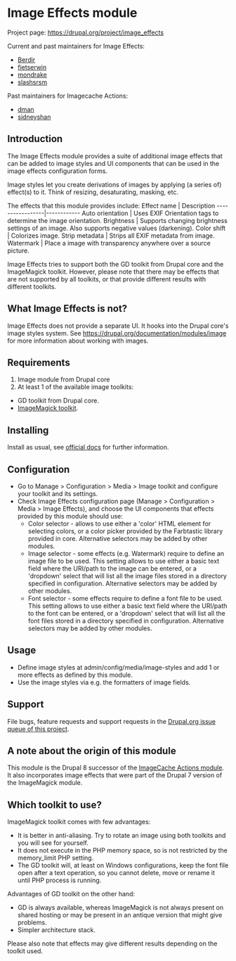 # Image Effects module

Project page: https://drupal.org/project/image_effects

Current and past maintainers for Image Effects:
- [Berdir](https://www.drupal.org/u/Berdir)
- [fietserwin](https://www.drupal.org/u/fietserwin)
- [mondrake](https://www.drupal.org/u/mondrake)
- [slashsrsm](https://www.drupal.org/u/slashrsm)

Past maintainers for Imagecache Actions:
- [dman](https://drupal.org/user/33240)
- [sidneyshan](https://drupal.org/user/652426)


## Introduction

The Image Effects module provides a suite of additional image effects that can
be added to image styles and UI components that can be used in the image effects
configuration forms.

Image styles let you create derivations of images by applying (a series of)
effect(s) to it. Think of resizing, desaturating, masking, etc.

The effects that this module provides include:
Effect name      | Description
-----------------|------------
Auto orientation | Uses EXIF Orientation tags to determine the image orientation.
Brightness       | Supports changing brightness settings of an image. Also supports negative values (darkening).
Color shift      | Colorizes image.
Strip metadata   | Strips all EXIF metadata from image.
Watermark        | Place a image with transparency anywhere over a source picture.

Image Effects tries to support both the GD toolkit from Drupal core and the
ImageMagick toolkit. However, please note that there may be effects that are
not supported by all toolkits, or that provide different results with different
toolkits.


## What Image Effects is not?

Image Effects does not provide a separate UI. It hooks into the Drupal core's
image styles system. See https://drupal.org/documentation/modules/image for more
information about working with images.


## Requirements

1. Image module from Drupal core
1. At least 1 of the available image toolkits:
  - GD toolkit from Drupal core.
  - [ImageMagick toolkit](https://drupal.org/project/imagemagick).


## Installing

Install as usual, see [official docs](https://www.drupal.org/documentation/install/modules-themes/modules-8)
for further information.


## Configuration

- Go to Manage > Configuration > Media > Image toolkit and configure your
  toolkit and its settings.
- Check Image Effects configuration page (Manage > Configuration > Media >
  Image Effects), and choose the UI components that effects provided by this
  module should use:
  - Color selector - allows to use either a 'color' HTML element for selecting
    colors, or a color picker provided by the Farbtastic library provided in
    core. Alternative selectors may be added by other modules.
  - Image selector - some effects (e.g. Watermark) require to define an image
    file to be used. This setting allows to use either a basic text field where
    the URI/path to the image can be entered, or a 'dropdown' select that will
    list all the image files stored in a directory specified in configuration.
    Alternative selectors may be added by other modules.
  - Font selector - some effects require to define a font file to be used.
    This setting allows to use either a basic text field where the URI/path to
    the font can be entered, or a 'dropdown' select that will list all the font
    files stored in a directory specified in configuration. Alternative
    selectors may be added by other modules.


## Usage

- Define image styles at admin/config/media/image-styles and add 1 or more
  effects as defined by this module.
- Use the image styles via e.g. the formatters of image fields.


## Support

File bugs, feature requests and support requests in the [Drupal.org issue queue
of this project](https://www.drupal.org/project/issues/image_effects).


## A note about the origin of this module

This module is the Drupal 8 successor of the [ImageCache Actions module](https://www.drupal.org/project/imagecache_actions).
It also incorporates image effects that were part of the Drupal 7 version of the
ImageMagick module.


## Which toolkit to use?

ImageMagick toolkit comes with few advantages:
- It is better in anti-aliasing. Try to rotate an image using both toolkits and
  you will see for yourself.
- It does not execute in the PHP memory space, so is not restricted by the
  memory_limit PHP setting.
- The GD toolkit will, at least on Windows configurations, keep the font file
  open after a text operation, so you cannot delete, move or rename it until PHP
  process is running.

Advantages of GD toolkit on the other hand:
- GD is always available, whereas ImageMagick is not always present on shared
  hosting or may be present in an antique version that might give problems.
- Simpler architecture stack.

Please also note that effects may give different results depending on the
toolkit used.
